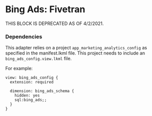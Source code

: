 # Bing Ads: Fivetran

THIS BLOCK IS DEPRECATED AS OF 4/2/2021.

### Dependencies

This adapter relies on a project `app_marketing_analytics_config` as specified in the manifest.lkml file. This project needs to include an `bing_ads_config.view.lkml` file.

For example:

```LookML
view: bing_ads_config {
  extension: required

  dimension: bing_ads_schema {
    hidden: yes
    sql:bing_ads;;
  }
}
```
